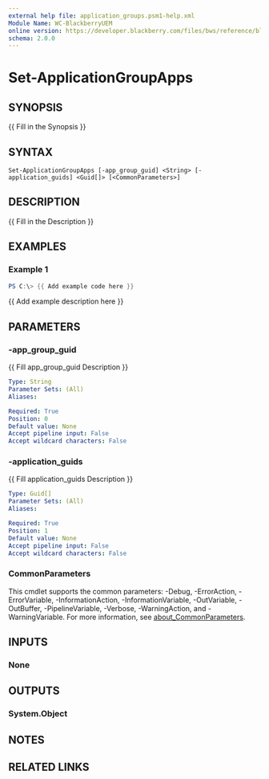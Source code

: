 ```yaml
---
external help file: application_groups.psm1-help.xml
Module Name: WC-BlackberryUEM
online version: https://developer.blackberry.com/files/bws/reference/blackberry_uem_12_14_rest/resource_Users.html#resource_Users_getUsers_GET
schema: 2.0.0
---
```


# Set-ApplicationGroupApps

## SYNOPSIS
{{ Fill in the Synopsis }}

## SYNTAX

```
Set-ApplicationGroupApps [-app_group_guid] <String> [-application_guids] <Guid[]> [<CommonParameters>]
```

## DESCRIPTION
{{ Fill in the Description }}

## EXAMPLES

### Example 1
```powershell
PS C:\> {{ Add example code here }}
```

{{ Add example description here }}

## PARAMETERS

### -app_group_guid
{{ Fill app_group_guid Description }}

```yaml
Type: String
Parameter Sets: (All)
Aliases:

Required: True
Position: 0
Default value: None
Accept pipeline input: False
Accept wildcard characters: False
```

### -application_guids
{{ Fill application_guids Description }}

```yaml
Type: Guid[]
Parameter Sets: (All)
Aliases:

Required: True
Position: 1
Default value: None
Accept pipeline input: False
Accept wildcard characters: False
```

### CommonParameters
This cmdlet supports the common parameters: -Debug, -ErrorAction, -ErrorVariable, -InformationAction, -InformationVariable, -OutVariable, -OutBuffer, -PipelineVariable, -Verbose, -WarningAction, and -WarningVariable. For more information, see [about_CommonParameters](http://go.microsoft.com/fwlink/?LinkID=113216).

## INPUTS

### None

## OUTPUTS

### System.Object
## NOTES

## RELATED LINKS
